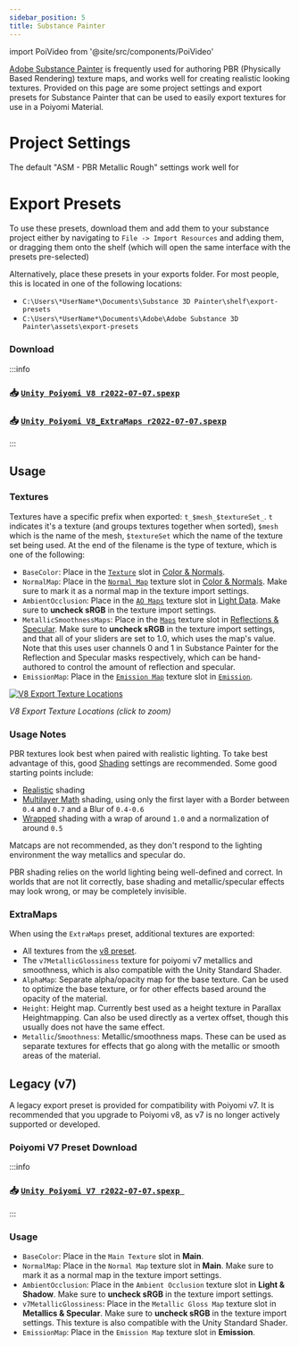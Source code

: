 ```yaml
---
sidebar_position: 5
title: Substance Painter
---
```

import PoiVideo from '@site/src/components/PoiVideo'

[Adobe Substance Painter](https://www.adobe.com/products/substance3d-painter.html) is frequently used for authoring PBR (Physically Based Rendering) texture maps, and works well for creating realistic looking textures. Provided on this page are some project settings and export presets for Substance Painter that can be used to easily export textures for use in a Poiyomi Material.

# Project Settings

The default "ASM - PBR Metallic Rough" settings work well for 

# Export Presets

To use these presets, download them and add them to your substance project either by navigating to `File -> Import Resources` and adding them, or dragging them onto the shelf (which will open the same interface with the presets pre-selected)

Alternatively, place these presets in your exports folder. For most people, this is located in one of the following locations:

- `C:\Users\*UserName*\Documents\Substance 3D Painter\shelf\export-presets`
- `C:\Users\*UserName*\Documents\Adobe\Adobe Substance 3D Painter\assets\export-presets`

### Download

:::info
<h3> 📥 <a target="_blank" href="/assets/substance/Unity Poiyomi V8 r2022-07-07.spexp" download="Unity Poiyomi V8 r2022-07-07.spexp"><b><code>Unity Poiyomi V8 r2022-07-07.spexp</code></b></a></h3>

<h3> 📥 <a target="_blank" href="/assets/substance/Unity Poiyomi V8_ExtraMaps r2022-07-07.spexp" download="Unity Poiyomi V8_ExtraMaps r2022-07-07.spexp"><b><code>Unity Poiyomi V8_ExtraMaps r2022-07-07.spexp</code></b></a></h3>
:::

## Usage

### Textures

Textures have a specific prefix when exported: `t_$mesh_$textureSet_`. `t` indicates it's a texture (and groups textures together when sorted), `$mesh` which is the name of the mesh, `$textureSet` which the name of the texture set being used. At the end of the filename is the type of texture, which is one of the following:

- `BaseColor`: Place in the [`Texture`](docs/color-and-normals/main.md#main-texture) slot in [Color & Normals](docs/color-and-normals/main.md).
- `NormalMap`: Place in the [`Normal Map`](docs/color-and-normals/main.md#normal-map) texture slot in [Color & Normals](docs/color-and-normals/main.md). Make sure to mark it as a normal map in the texture import settings.
- `AmbientOcclusion`: Place in the [`AO Maps`](docs/shading/light-data.md#ao-maps) texture slot in [Light Data](docs/shading/light-data.md). Make sure to **uncheck sRGB** in the texture import settings.
- `MetallicSmoothnessMaps`: Place in the [`Maps`](docs/shading/reflections-and-specular.md#maps) texture slot in [Reflections & Specular](docs/shading/reflections-and-specular.md). Make sure to **uncheck sRGB** in the texture import settings, and that all of your sliders are set to 1.0, which uses the map's value. Note that this uses user channels 0 and 1 in Substance Painter for the Reflection and Specular masks respectively, which can be hand-authored to control the amount of reflection and specular.
- `EmissionMap`: Place in the [`Emission Map`](docs/special-fx/emission.md#emission-map) texture slot in [`Emission`](docs/special-fx/emission.md).

<a target="_blank" href="/img/general/substance_texturelocations.png">
<img src="/img/general/substance_texturelocations.png" alt="V8 Export Texture Locations"/>
</a>

*V8 Export Texture Locations (click to zoom)*

### Usage Notes

PBR textures look best when paired with realistic lighting. To take best advantage of this, good [Shading](docs/shading/main.md) settings are recommended. Some good starting points include:

- [Realistic](docs/shading/main.md#realistic) shading
- [Multilayer Math](docs/shading/main.md#multilayer-math) shading, using only the first layer with a Border between `0.4` and `0.7` and a Blur of `0.4-0.6`
- [Wrapped](docs/shading/main.md#wrapped) shading with a wrap of around `1.0` and a normalization of around `0.5`

Matcaps are not recommended, as they don't respond to the lighting environment the way metallics and specular do.

PBR shading relies on the world lighting being well-defined and correct. In worlds that are not lit correctly, base shading and metallic/specular effects may look wrong, or may be completely invisible.

### ExtraMaps

When using the `ExtraMaps` preset, additional textures are exported:

- All textures from the [v8 preset](#textures).
- The `v7MetallicGlossiness` texture for poiyomi v7 metallics and smoothness, which is also compatible with the Unity Standard Shader.
- `AlphaMap`: Separate alpha/opacity map for the base texture. Can be used to optimize the base texture, or for other effects based around the opacity of the material.
- `Height`: Height map. Currently best used as a height texture in Parallax Heightmapping. Can also be used directly as a vertex offset, though this usually does not have the same effect.
- `Metallic`/`Smoothness`: Metallic/smoothness maps. These can be used as separate textures for effects that go along with the metallic or smooth areas of the material.

## Legacy (v7)

A legacy export preset is provided for compatibility with Poiyomi v7. It is recommended that you upgrade to Poiyomi v8, as v7 is no longer actively supported or developed.

### Poiyomi V7 Preset Download

:::info
<h3> 📥 <a target="_blank" href="/assets/substance/Unity Poiyomi V7 r2022-07-07.spexp" download="Unity Poiyomi V7 r2022-07-07.spexp"><b><code>Unity Poiyomi V7 r2022-07-07.spexp </code></b></a> </h3>
:::

### Usage

- `BaseColor`: Place in the `Main Texture` slot in **Main**.
- `NormalMap`: Place in the `Normal Map` texture slot in **Main**. Make sure to mark it as a normal map in the texture import settings.
- `AmbientOcclusion`: Place in the `Ambient Occlusion` texture slot in **Light & Shadow**. Make sure to **uncheck sRGB** in the texture import settings.
- `v7MetallicGlossiness`: Place in the `Metallic Gloss Map` texture slot in **Metallics & Specular**. Make sure to **uncheck sRGB** in the texture import settings. This texture is also compatible with the Unity Standard Shader.
- `EmissionMap`: Place in the `Emission Map` texture slot in **Emission**.
